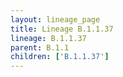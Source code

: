 ```yaml
---
layout: lineage_page
title: Lineage B.1.1.37
lineage: B.1.1.37
parent: B.1.1
children: ['B.1.1.37']
---
```

